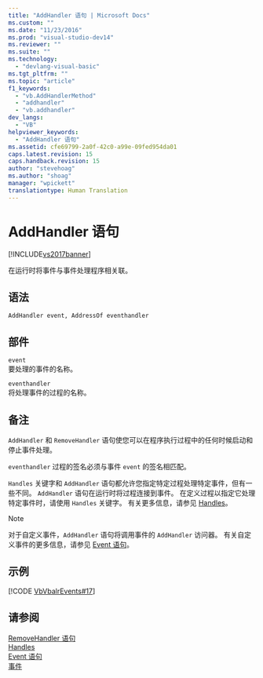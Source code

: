 ```yaml
---
title: "AddHandler 语句 | Microsoft Docs"
ms.custom: ""
ms.date: "11/23/2016"
ms.prod: "visual-studio-dev14"
ms.reviewer: ""
ms.suite: ""
ms.technology: 
  - "devlang-visual-basic"
ms.tgt_pltfrm: ""
ms.topic: "article"
f1_keywords: 
  - "vb.AddHandlerMethod"
  - "addhandler"
  - "vb.addhandler"
dev_langs: 
  - "VB"
helpviewer_keywords: 
  - "AddHandler 语句"
ms.assetid: cfe69799-2a0f-42c0-a99e-09fed954da01
caps.latest.revision: 15
caps.handback.revision: 15
author: "stevehoag"
ms.author: "shoag"
manager: "wpickett"
translationtype: Human Translation
---
```

# AddHandler 语句
[!INCLUDE[vs2017banner](../../../csharp/includes/vs2017banner.md)]

在运行时将事件与事件处理程序相关联。  
  
## 语法  
  
```  
AddHandler event, AddressOf eventhandler  
```  
  
## 部件  
 `event`  
 要处理的事件的名称。  
  
 `eventhandler`  
 将处理事件的过程的名称。  
  
## 备注  
 `AddHandler` 和 `RemoveHandler` 语句使您可以在程序执行过程中的任何时候启动和停止事件处理。  
  
 `eventhandler` 过程的签名必须与事件 `event` 的签名相匹配。  
  
 `Handles` 关键字和 `AddHandler` 语句都允许您指定特定过程处理特定事件，但有一些不同。  `AddHandler` 语句在运行时将过程连接到事件。  在定义过程以指定它处理特定事件时，请使用 `Handles` 关键字。  有关更多信息，请参见 [Handles](../../../visual-basic/language-reference/statements/handles-clause.md)。  
  
> [!NOTE]
>  对于自定义事件，`AddHandler` 语句将调用事件的 `AddHandler` 访问器。  有关自定义事件的更多信息，请参见 [Event 语句](../../../visual-basic/language-reference/statements/event-statement.md)。  
  
## 示例  
 [!CODE [VbVbalrEvents#17](../CodeSnippet/VS_Snippets_VBCSharp/VbVbalrEvents#17)]  
  
## 请参阅  
 [RemoveHandler 语句](../../../visual-basic/language-reference/statements/removehandler-statement.md)   
 [Handles](../../../visual-basic/language-reference/statements/handles-clause.md)   
 [Event 语句](../../../visual-basic/language-reference/statements/event-statement.md)   
 [事件](../../../visual-basic/programming-guide/language-features/events/events.md)